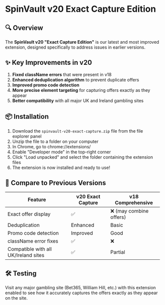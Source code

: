 # SpinVault v20 Exact Capture Edition

## 🔍 Overview

The **SpinVault v20 "Exact Capture Edition"** is our latest and most improved extension, designed specifically to address issues in earlier versions.

## ✨ Key Improvements in v20

1. **Fixed className errors** that were present in v18
2. **Enhanced deduplication algorithm** to prevent duplicate offers
3. **Improved promo code detection**
4. **More precise element targeting** for capturing offers exactly as they appear
5. **Better compatibility** with all major UK and Ireland gambling sites

## 📦 Installation

1. Download the `spinvault-v20-exact-capture.zip` file from the file explorer panel
2. Unzip the file to a folder on your computer
3. In Chrome, go to chrome://extensions/
4. Enable "Developer mode" in the top-right corner
5. Click "Load unpacked" and select the folder containing the extension files
6. The extension is now installed and ready to use!

## 🌟 Compare to Previous Versions

| Feature | v20 Exact Capture | v18 Comprehensive |
|---------|------------------|-------------------|
| Exact offer display | ✅ | ❌ (may combine offers) |
| Deduplication | Enhanced | Basic |
| Promo code detection | Improved | Good |
| className error fixes | ✅ | ❌ |
| Compatible with all UK/Ireland sites | ✅ | Partial |

## 🛠️ Testing

Visit any major gambling site (Bet365, William Hill, etc.) with this extension enabled to see how it accurately captures the offers exactly as they appear on the site.